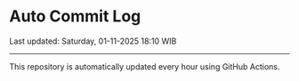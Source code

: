 # Auto Commit Log

Last updated: Saturday, 01-11-2025 18:10 WIB

---

This repository is automatically updated every hour using GitHub Actions.
